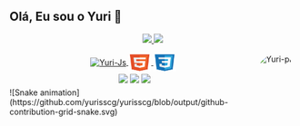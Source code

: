 ## Olá, Eu sou o Yuri  👋

<div align="center">
  <a href="[https://github.com/rafaballerini](https://github.com/YurissCG)">
  <img height="180em" src="https://github-readme-stats.vercel.app/api?username=yurisscg&show_icons=true&theme=dracula&include_all_commits=true&count_private=true"/>
  <img height="180em" src="https://github-readme-stats.vercel.app/api/top-langs/?username=yurisscg&layout=compact&langs_count=16&theme=dracula"/>
</div>
    
<div align="center" display="inline_block"><br>
  <img align="center" alt="Yuri-Js" height="30" width="40" src="https://cdn.jsdelivr.net/gh/devicons/devicon/icons/java/java-original.svg">
  <img align="center" alt="Yuri-HTML" height="30" width="40" src="https://raw.githubusercontent.com/devicons/devicon/master/icons/html5/html5-original.svg">
  <img align="center" alt="Yuri-CSS" height="30" width="40" src="https://raw.githubusercontent.com/devicons/devicon/master/icons/css3/css3-original.svg">
  <img align="right" alt="Yuri-pic" height="90" style="border-radius:50px;" 
       src="https://cdn.discordapp.com/attachments/734497434880835675/1083447734511620287/Sem_Titulo-1.gif">
</div>

<div align="center" style="padding: 5px;" > 
  <a href="https://www.instagram.com/yuriscg/" target="_blank"><img src="https://img.shields.io/badge/-Instagram-%23E4405F?style=for-the-badge&logo=instagram&logoColor=white" target="_blank"></a>
  <a href="https://www.linkedin.com/in/yuri-camilo-648b2b217/" target="_blank"><img src="https://img.shields.io/badge/-LinkedIn-%230077B5?style=for-the-badge&logo=linkedin&logoColor=white" target="_blank"></a> 
  <a href = "yr.camilo95@gmail.com"><img src="https://img.shields.io/badge/-Gmail-%23333?style=for-the-badge&logo=gmail&logoColor=white" target="_blank"></a>
  
</div>
  ![Snake animation](https://github.com/yurisscg/yurisscg/blob/output/github-contribution-grid-snake.svg)
  
